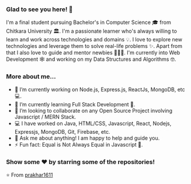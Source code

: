### Glad to see you here! 🤩 

I'm a final student pursuing Bachelor's in Computer Science 🎓 from Chitkara University 🏛. I'm a passionate learner who's always willing to learn and work across technologies and domains 💡. I love to explore new technologies and leverage them to solve real-life problems ✨. Apart from that I also love to guide and mentor newbies 👨🏻‍💻. I'm currently into Web Development 🕸️ and working on my Data Structures and Algorithms 🤓.

### More about me...

- 🔭 I’m currently working on Node.js, Express.js, ReactJs, MongoDB, etc 💻.
- 🌱 I’m currently learning Full Stack Development 🚀.
- 👯 I’m looking to collaborate on any Open Source Project involving Javascript / MERN Stack.
- 💻 I have worked on Java, HTML/CSS, Javascript, React, Nodejs, Expressjs, MongoDB, Git, Firebase, etc.
- 💬 Ask me about anything! I am happy to help and guide you.
- ⚡ Fun fact: Equal is Not Always Equal in Javascript 🤣.

### Show some ❤️ by starring some of the repositories!

⭐️ From [prakhar1611](https://github.com/prakhar1611)
